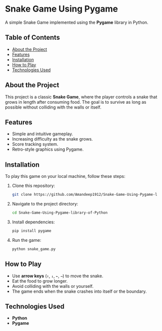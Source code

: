 # Snake Game Using Pygame

A simple Snake Game implemented using the **Pygame** library in Python.

## Table of Contents
- [About the Project](#about-the-project)
- [Features](#features)
- [Installation](#installation)
- [How to Play](#how-to-play)
- [Technologies Used](#technologies-used)

## About the Project
This project is a classic **Snake Game**, where the player controls a snake that grows in length after consuming food. The goal is to survive as long as possible without colliding with the walls or itself.

## Features
- Simple and intuitive gameplay.
- Increasing difficulty as the snake grows.
- Score tracking system.
- Retro-style graphics using Pygame.

## Installation
To play this game on your local machine, follow these steps:

1. Clone this repository:
   ```sh
   git clone https://github.com/Amandeep1912/Snake-Game-Using-Pygame-library-of-Python.git
   ```
2. Navigate to the project directory:
   ```sh
   cd Snake-Game-Using-Pygame-library-of-Python
   ```
3. Install dependencies:
   ```sh
   pip install pygame
   ```
4. Run the game:
   ```sh
   python snake_game.py
   ```

## How to Play
- Use **arrow keys** (`↑`, `↓`, `←`, `→`) to move the snake.
- Eat the food to grow longer.
- Avoid colliding with the walls or yourself.
- The game ends when the snake crashes into itself or the boundary.

## Technologies Used
- **Python**
- **Pygame**
